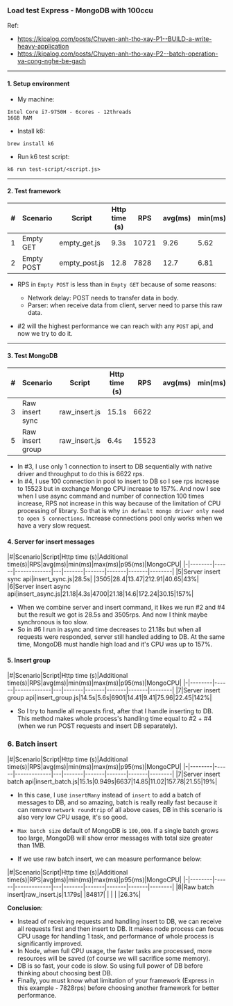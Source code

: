 ### Load test Express - MongoDB with 100ccu

Ref:
- https://kipalog.com/posts/Chuyen-anh-tho-xay-P1--BUILD-a-write-heavy-application
- https://kipalog.com/posts/Chuyen-anh-tho-xay-P2--batch-operation-va-cong-nghe-be-gach

---
#### 1. Setup environment
- My machine:
```
Intel Core i7-9750H - 6cores - 12threads
16GB RAM
```

- Install k6:
```
brew install k6
```

- Run k6 test script:
```
k6 run test-script/<script.js>
```

---
#### 2. Test framework

|#|Scenario|Script|Http time (s)|RPS|avg(ms)|min(ms)|max(ms)|p95(ms)|MongoCPU|
|-|--------|------|-------------|---|-------|-------|-------|-------|--------|
|1|Empty GET|empty_get.js|9.3s|10721|9.26|5.62|47.56|13.48| |
|2|Empty POST|empty_post.js|12.8|7828|12.7|6.81|43.24|16.97| |

- RPS in `Empty POST` is less than in `Empty GET` because of some reasons:
    - Network delay: POST needs to transfer data in body.
    - Parser: when receive data from client, server need to parse this raw data.

- #2 will the highest performance we can reach with any `POST` api, and now we try to do it.

---
#### 3. Test MongoDB

|#|Scenario|Script|Http time (s)|RPS|avg(ms)|min(ms)|max(ms)|p95(ms)|MongoCPU|
|-|--------|------|-------------|---|-------|-------|-------|-------|--------|
|3|Raw insert sync|raw_insert.js|15.1s|6622| | | | |50%|
|5|Raw insert group|raw_insert.js|6.4s|15523| | | | |144%|

- In #3, I use only 1 connection to insert to DB sequentially with native driver and throughput to do this is 6622 rps.
- In #4, I use 100 connection in pool to insert to DB so I see rps increase to 15523 but in exchange Mongo CPU increase to 157%. And now I see when I use async command and number of connection 100 times increase, RPS not increase in this way because of the limitation of CPU processing of library. So that is why `in default mongo driver only need to open 5 connections`. Increase connections pool only works when we have a very slow request.

#### 4. Server for insert messages

|#|Scenario|Script|Http time (s)|Additional time(s)|RPS|avg(ms)|min(ms)|max(ms)|p95(ms)|MongoCPU|
|-|--------|------|-------------|---|-------|-------|-------|-------|--------|
|5|Server insert sync api|insert_sync.js|28.5s| |3505|28.4|13.47|212.91|40.65|43%|
|6|Server insert async api|insert_async.js|21.18|4.3s|4700|21.18|14.6|172.24|30.15|157%|

- When we combine server and insert command, it likes we run #2 and #4 but the result we got is 28.5s and 3505rps. And now I think maybe synchronous is too slow.
- So in #6 I run in async and time decreases to 21.18s but when all requests were responded, server still handled adding to DB. At the same time, MongoDB must handle high load and it's CPU was up to 157%.

#### 5. Insert group

|#|Scenario|Script|Http time (s)|Additional time(s)|RPS|avg(ms)|min(ms)|max(ms)|p95(ms)|MongoCPU|
|-|--------|------|-------------|---|-------|-------|-------|-------|--------|
|7|Server insert group api|insert_group.js|14.5s|5.6s|6901|14.41|9.41|75.96|22.45|142%|

- So I try to handle all requests first, after that I handle inserting to DB. This method makes whole process's handling time equal to #2 + #4 (when we run POST requests and insert DB separately).


### 6. Batch insert
|#|Scenario|Script|Http time (s)|Additional time(s)|RPS|avg(ms)|min(ms)|max(ms)|p95(ms)|MongoCPU|
|-|--------|------|-------------|---|-------|-------|-------|-------|--------|
|7|Server insert batch api|insert_batch.js|15.1s|0.949s|6637|14.85|11.02|157.78|21.55|19%|

- In this case, I use `insertMany` instead of `insert` to add a batch of messages to DB, and so amazing, batch is really really fast because it can remove `network roundtrip` of all above cases, DB in this scenario is also very low CPU usage, it's so good.

- `Max batch size` default of MongoDB is `100,000`. If a single batch grows too large, MongoDB will show error messages with total size greater than 1MB.

- If we use raw batch insert, we can measure performance below:

|#|Scenario|Script|Http time (s)|Additional time(s)|RPS|avg(ms)|min(ms)|max(ms)|p95(ms)|MongoCPU|
|-|--------|------|-------------|---|-------|-------|-------|-------|--------|
|8|Raw batch insert|raw_insert.js|1.179s| |84817| | | | |26.3%|

**Conclusion**:
- Instead of receiving requests and handling insert to DB, we can receive all requests first and then insert to DB. It makes node process can focus CPU usage for handling 1 task, and performance of whole process is significantly improved.
- In Node, when full CPU usage, the faster tasks are processed, more resources will be saved (of course we will sacrifice some memory).
- DB is so fast, your code is slow. So using full power of DB before thinking about choosing best DB.
- Finally, you must know what limitation of your framework (Express in this example - 7828rps) before choosing another framework for better performance.

